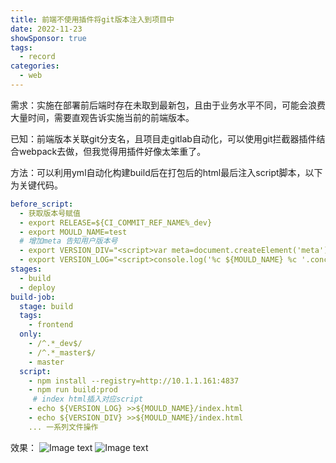 ```yaml
---
title: 前端不使用插件将git版本注入到项目中
date: 2022-11-23
showSponsor: true
tags:
  - record
categories:
  - web
---
```


需求：实施在部署前后端时存在未取到最新包，且由于业务水平不同，可能会浪费大量时间，需要直观告诉实施当前的前端版本。

已知：前端版本关联git分支名，且项目走gitlab自动化，可以使用git拦截器插件结合webpack去做，但我觉得用插件好像太笨重了。

方法：可以利用yml自动化构建build后在打包后的html最后注入script脚本，以下为关键代码。

```yml
before_script:
  - 获取版本号赋值
  - export RELEASE=${CI_COMMIT_REF_NAME%_dev}
  - export MOULD_NAME=test
  # 增加meta 告知用户版本号
  - export VERSION_DIV="<script>var meta=document.createElement('meta');meta.name='${MOULD_NAME}';meta.content='${RELEASE}';if (document.getElementsByTagName('head')[0]) {document.getElementsByTagName('head')[0].appendChild(meta)}</script>"
  - export VERSION_LOG="<script>console.log('%c ${MOULD_NAME} %c '.concat('${RELEASE}',' '),'background:#35495e;padding:1px;border-radius:3px 0 0 3px;color:#fff','background:#41b883;padding:1px;border-radius:0 3px 3px 0;color:#fff')</script>"
stages:
  - build
  - deploy
build-job:
  stage: build
  tags:
    - frontend
  only:
    - /^.*_dev$/
    - /^.*_master$/
    - master
  script:
    - npm install --registry=http://10.1.1.161:4837
    - npm run build:prod
     # index html插入对应script
    - echo ${VERSION_LOG} >>${MOULD_NAME}/index.html
    - echo ${VERSION_DIV} >>${MOULD_NAME}/index.html
	... 一系列文件操作
```
效果：
![Image text](https://img-blog.csdnimg.cn/ee026694930f4d6da7d61cd92fe48e5b.png)
![Image text](https://img-blog.csdnimg.cn/ffaa2f22318e40aab87bbbfafd9204ce.png)